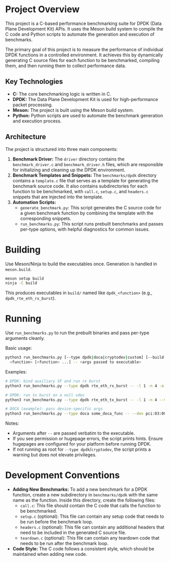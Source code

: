 # Project Overview

This project is a C-based performance benchmarking suite for DPDK (Data Plane Development Kit) APIs. It uses the Meson build system to compile the C code and Python scripts to automate the generation and execution of benchmarks.

The primary goal of this project is to measure the performance of individual DPDK functions in a controlled environment. It achieves this by dynamically generating C source files for each function to be benchmarked, compiling them, and then running them to collect performance data.

## Key Technologies

*   **C:** The core benchmarking logic is written in C.
*   **DPDK:** The Data Plane Development Kit is used for high-performance packet processing.
*   **Meson:** The project is built using the Meson build system.
*   **Python:** Python scripts are used to automate the benchmark generation and execution process.

## Architecture

The project is structured into three main components:

1.  **Benchmark Driver:** The `driver` directory contains the `benchmark_driver.c` and `benchmark_driver.h` files, which are responsible for initializing and cleaning up the DPDK environment.
2.  **Benchmark Templates and Snippets:** The `benchmarks/dpdk` directory contains a `template.c` file that serves as a template for generating the benchmark source code. It also contains subdirectories for each function to be benchmarked, with `call.c`, `setup.c`, and `headers.c` snippets that are injected into the template.
3.  **Automation Scripts:**
    *   `generate_benchmark.py`: This script generates the C source code for a given benchmark function by combining the template with the corresponding snippets.
    *   `run_benchmarks.py`: This script runs prebuilt benchmarks and passes per-type options, with helpful diagnostics for common issues.

# Building

Use Meson/Ninja to build the executables once. Generation is handled in `meson.build`.

```bash
meson setup build
ninja -C build
```

This produces executables in `build/` named like `dpdk_<function>` (e.g., `dpdk_rte_eth_rx_burst`).

# Running

Use `run_benchmarks.py` to run the prebuilt binaries and pass per-type arguments cleanly.

Basic usage:

```bash
python3 run_benchmarks.py [--type dpdk|doca|cryptodev|custom] [--build-dir build] [--prefix <prefix>] \
  <function> [<function> ...] -- <args passed to executable>
```

Examples:

```bash
# DPDK: bind auxiliary SF and run rx burst
python3 run_benchmarks.py --type dpdk rte_eth_rx_burst -- -l 1 -n 4 -a auxiliary:mlx5_core.sf.4

# DPDK: run tx burst on a null vdev
python3 run_benchmarks.py --type dpdk rte_eth_tx_burst -- -l 1 -n 4 --vdev=eth_null0

# DOCA (example): pass device-specific args
python3 run_benchmarks.py --type doca some_doca_func -- --dev pci:03:00.0 --queue 0
```

Notes:

- Arguments after `--` are passed verbatim to the executable.
- If you see permission or hugepage errors, the script prints hints. Ensure hugepages are configured for your platform before running DPDK.
- If not running as root for `--type dpdk`/`cryptodev`, the script prints a warning but does not elevate privileges.

# Development Conventions

*   **Adding New Benchmarks:** To add a new benchmark for a DPDK function, create a new subdirectory in `benchmarks/dpdk` with the same name as the function. Inside this directory, create the following files:
    *   `call.c`: This file should contain the C code that calls the function to be benchmarked.
    *   `setup.c` (optional): This file can contain any setup code that needs to be run before the benchmark loop.
    *   `headers.c` (optional): This file can contain any additional headers that need to be included in the generated C source file.
    *   `teardown.c` (optional): This file can contain any teardown code that needs to be run after the benchmark loop.
*   **Code Style:** The C code follows a consistent style, which should be maintained when adding new code.
